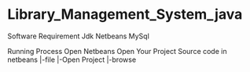 # Library_Management_System_java


Software Requirement
	Jdk
	Netbeans
	MySql

Running Process
	Open Netbeans
	Open Your Project Source code in netbeans
		|-file
		     |-Open Project
			|-browse
